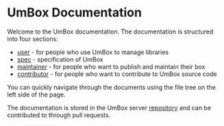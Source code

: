 # UmBox Documentation

Welcome to the UmBox documentation. The documentation is structured into four sections:

- [user](/docs/user/01-installation.md) - for people who use UmBox to manage libraries
- [spec](/docs/spec/01-index.md) - specification of UmBox
- [maintainer](/docs/maintainer/01-getting-started.md) - for people who want to publish and maintain their box
- [contributor](/docs/contributor/01-index.md) - for people who want to contribute to UmBox source code

You can quickly navigate through the documents using the file tree on the left side of the page.

The documentation is stored in the UmBox server
[repository](https://github.com/marekmaskarinec/umboxs) and can be contributed
to through pull requests.
